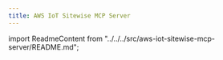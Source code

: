```yaml
---
title: AWS IoT Sitewise MCP Server
---
```


import ReadmeContent from "../../../src/aws-iot-sitewise-mcp-server/README.md";

<div className="readme-content">
  <style>
    {`
    .readme-content h1:first-of-type {
      display: none;
    }
    `}
  </style>
  <ReadmeContent />
</div>
